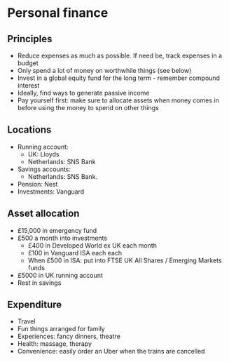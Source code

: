 # Personal finance

## Principles
- Reduce expenses as much as possible. If need be, track expenses in a budget
- Only spend a lot of money on worthwhile things (see below)
- Invest in a global equity fund for the long term - remember compound interest 
- Ideally, find ways to generate passive income
- Pay yourself first: make sure to allocate assets when money comes in before using the money to spend on other things

## Locations 
- Running account: 
    - UK: Lloyds 
    - Netherlands: SNS Bank
- Savings accounts: 
    - Netherlands: SNS Bank.
- Pension: Nest 
- Investments: Vanguard

## Asset allocation
- £15,000 in emergency fund 
- £500 a month into investments
    - £400 in Developed World ex UK each month
    - £100 in Vanguard ISA each each
    - When £500 in ISA: put into FTSE UK All Shares / Emerging Markets funds  
- £5000 in UK running account 
- Rest in savings

## Expenditure
- Travel
- Fun things arranged for family 
- Experiences: fancy dinners, theatre
- Health: massage, therapy 
- Convenience: easily order an Uber when the trains are cancelled

